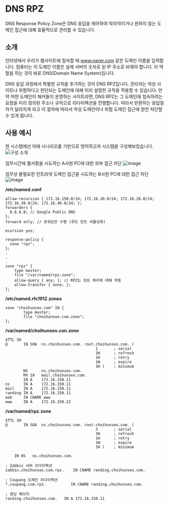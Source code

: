 # DNS RPZ

DNS Response Policy Zone은 DNS 응답을 제어하여 악의적이거나 원하지 않는 도메인 접근에 대해 효율적으로 관리할 수 있습니다.

## 소개
인터넷에서 우리가 웹사이트에 접속할 때 www.naver.com 같은 도메인 이름을 입력합니다. 컴퓨터는
이 도메인 이름은 실제 서버의 숫자로 된 IP 주소로 바꿔야 합니다. 이 역할을 하는 것이 바로 DNS(Domain Name System)입니다.

DNS 응답 과정에서 특별한 규칙을 추가하는 것이 DNS RPZ입니다. 관리자는 악성 사이트나 위험하다고 판단되는 도메인에 대해 미리 설정한 규칙을 적용할 수 있습니다. 
만약 어떤 도메인이 해커들이 운영하는 사이트라면, DNS RPZ는 그 도메인에 접속하려는 요청을 미리 정의된 주소나 규칙으로 리다이렉션을 진행합니다.
따라서 반환하는 응답절차가 달라지게 되고 이 절차에 따라서 악성 도메인이나 위험 도메인 접근에 원천 차단할 수 있게 됩니다.


## 사용 예시
현 시스템에선 아래 시나리오를 기반으로 방어하고자 시스템을 구성해보았습니다.
![구성 소개](https://github.com/user-attachments/assets/2d4798ff-5710-49d7-ade3-bfa3c9739cef)

업무시간에 웹서핑을 시도하는 A사원 PC에 대한 외부 접근 차단
![image](https://github.com/user-attachments/assets/f837b1e6-a6fe-4f21-a286-549962d43534)

업무상 불필요한 인트라넷 도메인 접근을 시도하는 B사원 PC에 대한 접근 차단
![image](https://github.com/user-attachments/assets/cc454ce2-851a-4b16-8f61-e51a814b3186)


**/etc/named.conf**
```
allow-recursion { 172.16.150.0/24; 172.16.10.0/24; 172.16.20.0/24; 172.16.30.0/24; 172.16.40.0/24; };
forwarders {
  8.8.8.8; // Google Public DNS
};
forward only; // 포워딩만 수행 (루트 힌트 비활성화)

ecursion yes;

response-policy {
  zone "rpz";
};
.
.
.
zone "rpz" {
	type master;
	file "/var/named/rpz.zone";
	allow-query { any; }; // RPZ는 모든 쿼리에 대해 작동
	allow-transfer { none; };
};
```
**/etc/named.rfc1912.zones**
```
zone "choihunseo.com" IN {
        type master;
        file "choihunseo.com.zone";
};
```

**/var/named/choihunseo.con.zone**
```
$TTL 3H
@       IN SOA  ns.choihunseo.com. root.choihunseo.com. (
                                        1       ; serial
                                        3H      ; refresh
                                        1H      ; retry
                                        1W      ; expire
                                        3H )    ; minimum
        NS      ns.choihunseo.com.
        MX 10   mail.choihunseo.com.
        IN A    172.16.150.11
ns      IN A    172.16.150.11
mail    IN A    172.16.150.11
randing IN A    172.16.150.11
web     IN CNAME www
www     IN A    172.16.150.22
```

**/var/named/rpz.zone**
```
$TTL 3H
@       IN SOA  ns.choihunseo.com. root.choihunseo.com. (
                                        3       ; serial
                                        3H      ; refresh
                                        1H      ; retry
                                        1W      ; expire
                                        3H )    ; minimum

    IN NS   ns.choihunseo.com.

; Zabbix 서버 리다이렉션
zabbix.choihunseo.com.rpz.    IN CNAME randing.choihunseo.com.

; Coupang 도메인 리다이렉션
*.coupang.com.rpz.           IN CNAME randing.choihunseo.com.

; 랜딩 페이지
randing.choihunseo.com.   IN A 172.16.150.11
```
